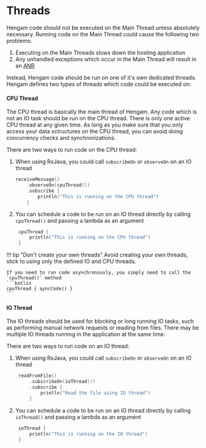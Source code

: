 # Threads

Hengam code should not be executed on the Main Thread unless absolutely necessary. Running code on the Main Thread could cause the following two problems:

1. Executing on the Main Threads slows down the hosting application
2. Any unhandled exceptions which occur in the Main Thread will result in an [ANR](https://developer.android.com/topic/performance/vitals/anr)

Instead, Hengam code should be run on one of it's own dedicated threads. Hengam defines two types of threads which code could be executed on:


#### CPU Thread
The CPU thread is basically the main thread of Hengam. Any code which is not an IO task should be run on the CPU thread. There is only one active CPU thread at any given time. As long as you make sure that you only access your data sctructures on the CPU thread, you can avoid doing concurrency checks and synchronizations.

There are two ways to run code on the CPU thread:

1. When using RxJava, you could call `subscribeOn` or `observeOn` on an IO thread
    ```kotlin
    receiveMessage()
        .observeOn(cpuThread())
        .subscribe {
            println("This is running on the CPU thread")
        }
    ```

2. You can schedule a code to be run on an IO thread directly by calling `cpuThread()` and passing a lambda as an argument
   ```kotlin
    cpuThread {
        println("This is running on the CPU thread")
    }
   ```


!!! tip "Don't create your own threads"
    Avoid creating your own threads, stick to using only the defined IO and CPU threads.

    If you need to run code asynchronously, you simply need to call the `cpuThread()` method
    ```kotlin
    cpuThread { ayncCode() }
    ```




#### IO Thread
The IO threads should be used for blocking or long running IO tasks, such as performing manual network requests or reading from files. There may be multiple IO threads running in the application at the same time.

There are two ways to run code on an IO thread:

1. When using RxJava, you could call `subscribeOn` or `observeOn` on an IO thread
   ```kotlin
    readFromFile()
        .subscribeOn(ioThread())
        .subscribe {
            println("Read the file using IO thread")
        }
   ```

2. You can schedule a code to be run on an IO thread directly by calling `ioThread()` and passing a lambda as an argument
   ```kotlin
    ioThread {
        println("This is running on the IO thread")
    }
   ```
